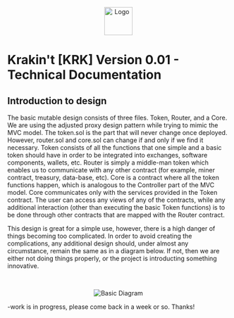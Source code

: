 <p align="center">
  <img src="https://raw.githubusercontent.com/krakintgithub/misc/master/logo_s1.png" width="64px" title="Logo">
</p>

# Krakin't [KRK] Version 0.01 - Technical Documentation

## Introduction to design

The basic mutable design consists of three files. Token, Router, and a Core. We are using the adjusted proxy design pattern while trying to mimic the MVC model. The token.sol is the part that will never change once deployed. However, router.sol and core.sol can change if and only if we find it necessary. Token consists of all the functions that one simple and a basic token should have in order to be integrated into exchanges, software components, wallets, etc. Router is simply a middle-man token which enables us to communicate with any other contract (for example, miner contract, treasury, data-base, etc). Core is a contract where all the token functions happen, which is analogous to the Controller part of the MVC model. Core communicates only with the services provided in the Token contract. The user can access any views of any of the contracts, while any additional interaction (other than executing the basic Token functions) is to be done through other contracts that are mapped with the Router contract.

This design is great for a simple use, however, there is a high danger of things becoming too complicated. In order to avoid creating the complications, any additional design should, under almost any circumstance, remain the same as in a diagram below. If not, then we are either not doing things properly, or the project is introducting something innovative.


</br>
<p align="center">
  <img src="https://raw.githubusercontent.com/krakintgithub/misc/master/diagrams/basicDiagram_1.jpg"  title="Basic Diagram">
</p>

-work is in progress, please come back in a week or so. Thanks!
